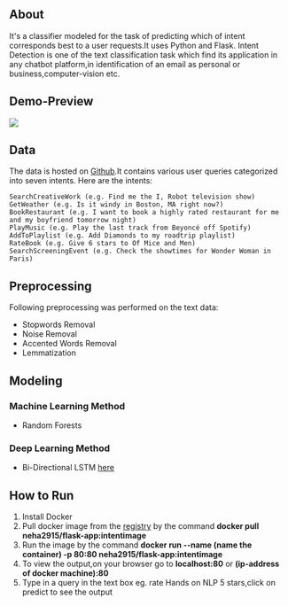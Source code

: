 ## About 
It's a classifier modeled for the task of predicting which of intent corresponds best to a user requests.It uses Python and Flask. Intent Detection is one of the text classification task which find its application in any chatbot platform,in identification of an email as personal or business,computer-vision etc.
## Demo-Preview
![](g.gif)
## Data
The data is hosted on [Github](https://github.com/snipsco/nlu-benchmark/tree/master/2017-06-custom-intent-engines).It contains various user queries categorized into seven intents.
Here are the intents:

    SearchCreativeWork (e.g. Find me the I, Robot television show)
    GetWeather (e.g. Is it windy in Boston, MA right now?)
    BookRestaurant (e.g. I want to book a highly rated restaurant for me and my boyfriend tomorrow night)
    PlayMusic (e.g. Play the last track from Beyoncé off Spotify)
    AddToPlaylist (e.g. Add Diamonds to my roadtrip playlist)
    RateBook (e.g. Give 6 stars to Of Mice and Men)
    SearchScreeningEvent (e.g. Check the showtimes for Wonder Woman in Paris) 
## Preprocessing
Following preprocessing was performed on the text data:
- Stopwords Removal
- Noise Removal
- Accented Words Removal
- Lemmatization
## Modeling
### Machine Learning Method
- Random Forests
### Deep Learning Method
- Bi-Directional LSTM [here](https://github.com/Neha1529/IntentRecognition/blob/master/Intent_recognition_using_LSTM.ipynb)
## How to Run 
1. Install Docker
2. Pull docker image from the [registry](https://hub.docker.com/repository/docker/neha2915/flask-app) by the command
    **docker pull neha2915/flask-app:intentimage**
3. Run the image by the command **docker run --name (name the container) -p 80:80 neha2915/flask-app:intentimage**
4. To view the output,on your browser go to **localhost:80** or **(ip-address of docker machine):80**
5. Type in a query in the text box eg. rate Hands on NLP 5 stars,click on predict to see the output
